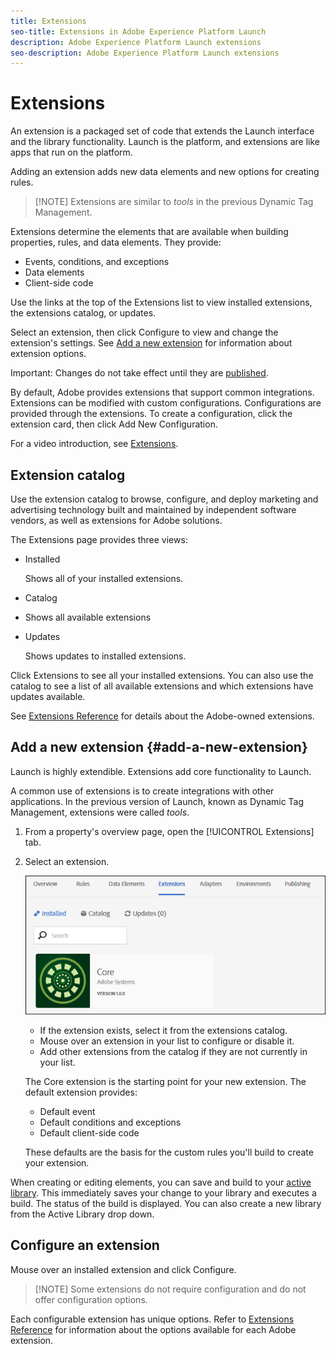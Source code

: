 ```yaml
---
title: Extensions
seo-title: Extensions in Adobe Experience Platform Launch
description: Adobe Experience Platform Launch extensions
seo-description: Adobe Experience Platform Launch extensions
---
```


# Extensions

An extension is a packaged set of code that extends the Launch interface and the library functionality. Launch is the platform, and extensions are like apps that run on the platform.

Adding an extension adds new data elements and new options for creating rules.

>[!NOTE] Extensions are similar to _tools_ in the previous Dynamic Tag Management.

Extensions determine the elements that are available when building properties, rules, and data elements. They provide:

* Events, conditions, and exceptions
* Data elements
* Client-side code

Use the links at the top of the Extensions list to view installed extensions, the extensions catalog, or updates.

Select an extension, then click Configure to view and change the extension's settings. See [Add a new extension](#add-a-new-extension) for information about extension options.

Important: Changes do not take effect until they are [published](/help/launch-reference/publishing/overview.md).

By default, Adobe provides extensions that support common integrations. Extensions can be modified with custom configurations. Configurations are provided through the extensions. To create a configuration, click the extension card, then click Add New Configuration.

For a video introduction, see [Extensions](../../../quick-start/videos.md).

## Extension catalog

Use the extension catalog to browse, configure, and deploy marketing and advertising technology built and maintained by independent software vendors, as well as extensions for Adobe solutions.

The Extensions page provides three views:

* Installed

  Shows all of your installed extensions.

* Catalog
* Shows all available extensions
* Updates

  Shows updates to installed extensions.

Click Extensions to see all your installed extensions. You can also use the catalog to see a list of all available extensions and which extensions have updates available.

See [Extensions Reference](/help/extension-reference/web/overview.md) for details about the Adobe-owned extensions.

## Add a new extension {#add-a-new-extension}

Launch is highly extendible. Extensions add core functionality to Launch.

A common use of extensions is to create integrations with other applications. In the previous version of Launch, known as Dynamic Tag Management, extensions were called _tools_.

1. From a property's overview page, open the [!UICONTROL Extensions] tab.
1. Select an extension.

   ![](/help/assets/extensions.png)

   * If the extension exists, select it from the extensions catalog.
   * Mouse over an extension in your list to configure or disable it.
   * Add other extensions from the catalog if they are not currently in your list.

   The Core extension is the starting point for your new extension. The default extension provides:

   * Default event
   * Default conditions and exceptions
   * Default client-side code

   These defaults are the basis for the custom rules you'll build to create your extension.

When creating or editing elements, you can save and build to your [active library](../../publishing/libraries.md#active-library). This immediately saves your change to your library and executes a build. The status of the build is displayed. You can also create a new library from the Active Library drop down.

## Configure an extension

Mouse over an installed extension and click Configure.

>[!NOTE] Some extensions do not require configuration and do not offer configuration options.

Each configurable extension has unique options. Refer to [Extensions Reference](../../../extension-reference/web/overview.md) for information about the options available for each Adobe extension.
